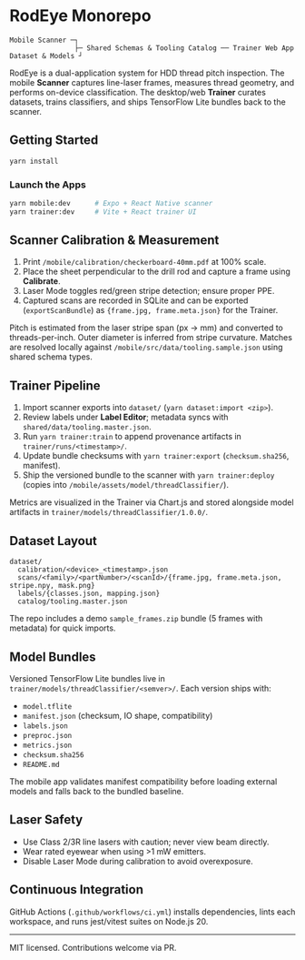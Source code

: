 # RodEye Monorepo

```
Mobile Scanner ─┐
                ├─ Shared Schemas & Tooling Catalog ── Trainer Web App
Dataset & Models ┘
```

RodEye is a dual-application system for HDD thread pitch inspection. The mobile **Scanner** captures line-laser frames, measures thread geometry, and performs on-device classification. The desktop/web **Trainer** curates datasets, trains classifiers, and ships TensorFlow Lite bundles back to the scanner.

## Getting Started

```bash
yarn install
```

### Launch the Apps

```bash
yarn mobile:dev      # Expo + React Native scanner
yarn trainer:dev     # Vite + React trainer UI
```

## Scanner Calibration & Measurement

1. Print `/mobile/calibration/checkerboard-40mm.pdf` at 100% scale.
2. Place the sheet perpendicular to the drill rod and capture a frame using **Calibrate**.
3. Laser Mode toggles red/green stripe detection; ensure proper PPE.
4. Captured scans are recorded in SQLite and can be exported (`exportScanBundle`) as `{frame.jpg, frame.meta.json}` for the Trainer.

Pitch is estimated from the laser stripe span (px → mm) and converted to threads-per-inch. Outer diameter is inferred from stripe curvature. Matches are resolved locally against `/mobile/src/data/tooling.sample.json` using shared schema types.

## Trainer Pipeline

1. Import scanner exports into `dataset/` (`yarn dataset:import <zip>`).
2. Review labels under **Label Editor**; metadata syncs with `shared/data/tooling.master.json`.
3. Run `yarn trainer:train` to append provenance artifacts in `trainer/runs/<timestamp>/`.
4. Update bundle checksums with `yarn trainer:export` (`checksum.sha256`, manifest).
5. Ship the versioned bundle to the scanner with `yarn trainer:deploy` (copies into `/mobile/assets/model/threadClassifier/`).

Metrics are visualized in the Trainer via Chart.js and stored alongside model artifacts in `trainer/models/threadClassifier/1.0.0/`.

## Dataset Layout

```
dataset/
  calibration/<device>_<timestamp>.json
  scans/<family>/<partNumber>/<scanId>/{frame.jpg, frame.meta.json, stripe.npy, mask.png}
  labels/{classes.json, mapping.json}
  catalog/tooling.master.json
```

The repo includes a demo `sample_frames.zip` bundle (5 frames with metadata) for quick imports.

## Model Bundles

Versioned TensorFlow Lite bundles live in `trainer/models/threadClassifier/<semver>/`. Each version ships with:

- `model.tflite`
- `manifest.json` (checksum, IO shape, compatibility)
- `labels.json`
- `preproc.json`
- `metrics.json`
- `checksum.sha256`
- `README.md`

The mobile app validates manifest compatibility before loading external models and falls back to the bundled baseline.

## Laser Safety

- Use Class 2/3R line lasers with caution; never view beam directly.
- Wear rated eyewear when using >1 mW emitters.
- Disable Laser Mode during calibration to avoid overexposure.

## Continuous Integration

GitHub Actions (`.github/workflows/ci.yml`) installs dependencies, lints each workspace, and runs jest/vitest suites on Node.js 20.

---

MIT licensed. Contributions welcome via PR.
